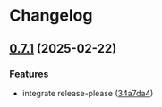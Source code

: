# Changelog

## [0.7.1](https://github.com/alecsg77/raiplaysoundrss/compare/raiplaysoundrss-v0.7.0...raiplaysoundrss-v0.7.1) (2025-02-22)


### Features

* integrate release-please ([34a7da4](https://github.com/alecsg77/raiplaysoundrss/commit/34a7da4f5290ddc58d6eaeb8ffbb6d08f39f8a5e))
